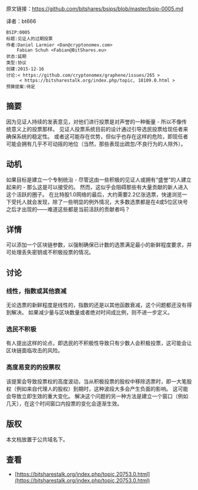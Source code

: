 原文链接：https://github.com/bitshares/bsips/blob/master/bsip-0005.md

译者：bt666

    BSIP:0005
	标题:见证人的过期投票
	作者:Daniel Larmier <Dan@cryptonomex.com>
	 	Fabian Schuh <Fabian@BitShares.eu>
	状态:延期
	类型:协议
	创建:2015-12-16
	讨论:< https://github.com/cryptonomex/graphene/issues/265 >
	     < https://bitsharestalk.org/index.php/topic, 18109.0.html >
	预算提案:待定

## 摘要 ##

因为见证人持续的发表意见，对他们进行投票是对声誉的一种衡量 - 所以不像传统意义上的投票那样。 见证人投票系统目前的设计通过引导选民投票给现任者来确保系统的稳定性。 或者这可能存在优势，但似乎也存在这样的危险，即现任者可能会拥有几乎不可动摇的地位（当然，那些表现出疏忽/不良行为的人除外）。

## 动机 ##

如果目标是建立一个专制统治 - 尽管这由一些积极的见证人或拥有“盛誉”的人建立起来的 - 那么这是可以接受的。 然而，这似乎会阻碍那些有大量贡献的新人进入这个活跃的圈子。 在比特股1.0网络的最后，大约需要2.2亿张选票，快速浏览一下受托人就会发现，除了一些明显的例外情况，大多数选票都是在4或5位区块号之后才出现的——难道这些都是当前活跃的贡献者吗？

## 详情 ##

可以添加一个区块链参数，以强制确保已计数的选票满足最小的新鲜程度要求，并可处理丢失密钥或不积极投票的情况。

## 讨论 ##

### 线性，指数或其他衰减 ###

无论选票的新鲜程度是线性的，指数的还是以其他函数衰减，这个问题都还没有得到解决。 如果减少量与区块数量或者绝对时间成比例，则不进一步定义。

### 选民不积极 ###

有人提出这样的论点，即选民的不积极性导致只有少数人会积极投票，这可能会让区块链面临攻击的风险。

### 高度易变的的投票权 ###

该提案会导致投票权的高度波动，当从积极投票的股权中移除选票时，即一大笔股权（例如来自代理人的股权）到期时，这种波段大多会产生负面的影响。 这可能会导致立即生效的重大变化。 解决这个问题的另一种方法是建立一个窗口（例如几天），在这个时间窗口内投票的变化会逐渐生效。

## 版权 ##

本文档放置于公共域名下。

## 查看 ##

- [https://bitsharestalk.org/index.php/topic,20753.0.html](https://bitsharestalk.org/index.php/topic,20753.0.html)